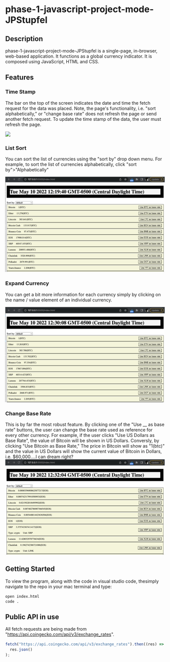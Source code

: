 # phase-1-javascript-project-mode-JPStupfel

## Description

phase-1-javascript-project-mode-JPStupfel is a single-page, in-browser, web-based application. It functions as a global currency indicator. It is composed using JavaScript, HTML and CSS.

## Features

### Time Stamp

The bar on the top of the screen indicates the date and time the fetch request for the data was placed. Note, the page's functionality, i.e. "sort alphabetically," or "change base rate" does not refresh the page or send another fetch request. To update the time stamp of the data, the user must refresh the page.

![](./TimeStamp.png)

### List Sort

You can sort the list of currencies using the "sort by" drop down menu. For example, to sort the list of currencies alphabetically, click "sort by">"Alphabetically"

![Alt Text](./Images/sort_alpha.gif)

### Expand Currency

You can get a bit more information for each currency simply by clicking on the name / value element of an individual currency.

![Alt Text](./Images/expand_data.gif)

### Change Base Rate

This is by far the most robust feature. By clicking one of the "Use \_\_ as base rate" buttons, the user can change the base rate used as reference for every other currency. For example, if the user clicks "Use US Dollars as Base Rate", the value of Bitcoin will be shown in US Dollars. Conversly, by clicking "Use Bitcoin as Base Rate," The price in Bitcoin will show as "1(btc)" and the value in US Dollars will show the current value of Bitcoin in Dollars, i.e. $60,000....I can dream right?
![Alt Text](./Images/base_rate.gif)

## Getting Started

To view the program, along with the code in visual studio code, thesimply navigate to the repo in your mac terminal and type:

```shell
open index.html
code .
```

## Public API in use

All fetch requests are being made from "https://api.coingecko.com/api/v3/exchange_rates".

```javascript
fetch("https://api.coingecko.com/api/v3/exchange_rates").then((res) =>
  res.json()
);
```
